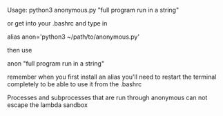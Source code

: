 Usage: python3 anonymous.py "full program run in a string"

or get into your .bashrc and type in 

alias anon='python3 ~/path/to/anonymous.py'

then use

anon "full program run in a string"

remember when you first install an alias you'll need to restart the terminal completely to be able to use it from the .bashrc

Processes and subprocesses that are run through anonymous can not escape the lambda sandbox
